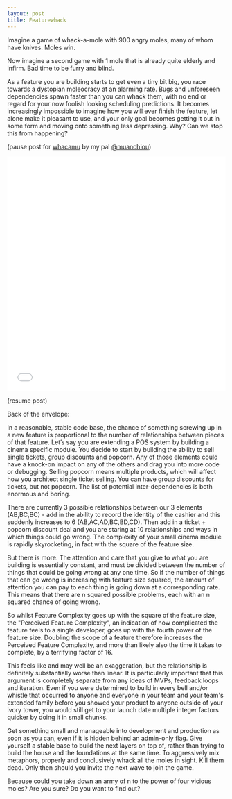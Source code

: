 ```yaml
---
layout: post
title: Featurewhack
---
```

Imagine a game of whack-a-mole with 900 angry moles, many of whom have knives. Moles win.

Now imagine a second game with 1 mole that is already quite elderly and infirm. Bad time to be furry and blind.

As a feature you are building starts to get even a tiny bit big, you race towards a dystopian moleocracy at an alarming rate. Bugs and unforeseen dependencies spawn faster than you can whack them, with no end or regard for your now foolish looking scheduling predictions. It becomes increasingly impossible to imagine how you will ever finish the feature, let alone make it pleasant to use, and your only goal becomes getting it out in some form and moving onto something less depressing. Why? Can we stop this from happening?

(pause post for <a href="https://github.com/muan/whacamu" target="_blank">whacamu</a> by my pal <a href="http://twitter.com/muanchiou" target="_blank">@muanchiou</a>)

<iframe height='540' src='//muan.co/whacamu' style='border: 0;' width='100%' scrolling="no" align="middle"></iframe>

(resume post)

Back of the envelope:

In a reasonable, stable code base, the chance of something screwing up in a new feature is proportional to the number of relationships between pieces of that feature. Let’s say you are extending a POS system by building a cinema specific module. You decide to start by building the ability to sell single tickets, group discounts and popcorn. Any of those elements could have a knock-on impact on any of the others and drag you into more code or debugging. Selling popcorn means multiple products, which will affect how you architect single ticket selling. You can have group discounts for tickets, but not popcorn. The list of potential inter-dependencies is both enormous and boring.

There are currently 3 possible relationships between our 3 elements (AB,BC,BC) - add in the ability to record the identity of the cashier and this suddenly increases to 6 (AB,AC,AD,BC,BD,CD). Then add in a ticket + popcorn discount deal and you are staring at 10 relationships and ways in which things could go wrong. The complexity of your small cinema module is rapidly skyrocketing, in fact with the square of the feature size.

But there is more. The attention and care that you give to what you are building is essentially constant, and must be divided between the number of things that could be going wrong at any one time. So if the number of things that can go wrong is increasing with feature size squared, the amount of attention you can pay to each thing is going down at a corresponding rate. This means that there are n squared possible problems, each with an n squared chance of going wrong.

So whilst Feature Complexity goes up with the square of the feature size, the "Perceived Feature Complexity", an indication of how complicated the feature feels to a single developer, goes up with the fourth power of the feature size. Doubling the scope of a feature therefore increases the Perceived Feature Complexity, and more than likely also the time it takes to complete, by a terrifying factor of 16.

This feels like and may well be an exaggeration, but the relationship is definitely substantially worse than linear. It is particularly important that this argument is completely separate from any ideas of MVPs, feedback loops and iteration. Even if you were determined to build in every bell and/or whistle that occurred to anyone and everyone in your team and your team's extended family before you showed your product to anyone outside of your ivory tower, you would still get to your launch date multiple integer factors quicker by doing it in small chunks.

Get something small and manageable into development and production as soon as you can, even if it is hidden behind an admin-only flag. Give yourself a stable base to build the next layers on top of, rather than trying to build the house and the foundations at the same time. To aggressively mix metaphors, properly and conclusively whack all the moles in sight. Kill them dead. Only then should you invite the next wave to join the game.

Because could you take down an army of n to the power of four vicious moles? Are you sure? Do you want to find out?
